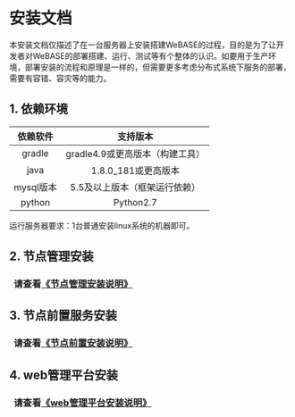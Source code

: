# 安装文档

本安装文档仅描述了在一台服务器上安装搭建WeBASE的过程，目的是为了让开发者对WeBASE的部署搭建、运行、测试等有个整体的认识。如要用于生产环境，部署安装的流程和原理是一样的，但需要更多考虑分布式系统下服务的部署，需要有容错、容灾等的能力。

## 1. 依赖环境

| 依赖软件 | 支持版本 |
| :-: | :-: |
| gradle | gradle4.9或更高版本（构建工具） |
| java | 1.8.0_181或更高版本 |
| mysql版本 | 5.5及以上版本（框架运行依赖） |
| python | Python2.7 |

运行服务器要求：1台普通安装linux系统的机器即可。

## 2. 节点管理安装
###  &nbsp;  请查看[《节点管理安装说明》](https://github.com/WeBankFinTech/webase-node-mgr/blob/dev-0.5/README.md#chapter-3)


## 3. 节点前置服务安装
###  &nbsp;  请查看[《节点前置安装说明》](https://github.com/WeBankFinTech/webase-front/tree/dev-0.5#chapter-4)


## 4. web管理平台安装
###  &nbsp;  请查看[《web管理平台安装说明》](https://github.com/WeBankFinTech/webase-web/blob/dev-0.5/README.md)


